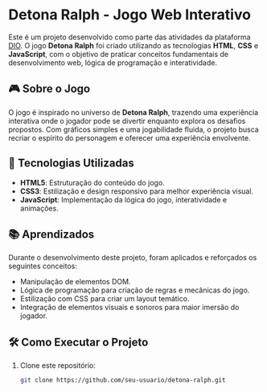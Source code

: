 # Detona Ralph - Jogo Web Interativo

Este é um projeto desenvolvido como parte das atividades da plataforma [DIO](https://www.dio.me/). O jogo **Detona Ralph** foi criado utilizando as tecnologias **HTML**, **CSS** e **JavaScript**, com o objetivo de praticar conceitos fundamentais de desenvolvimento web, lógica de programação e interatividade.

## 🎮 Sobre o Jogo

O jogo é inspirado no universo de **Detona Ralph**, trazendo uma experiência interativa onde o jogador pode se divertir enquanto explora os desafios propostos. Com gráficos simples e uma jogabilidade fluida, o projeto busca recriar o espírito do personagem e oferecer uma experiência envolvente.

## 🚀 Tecnologias Utilizadas

- **HTML5**: Estruturação do conteúdo do jogo.
- **CSS3**: Estilização e design responsivo para melhor experiência visual.
- **JavaScript**: Implementação da lógica do jogo, interatividade e animações.

## 📚 Aprendizados

Durante o desenvolvimento deste projeto, foram aplicados e reforçados os seguintes conceitos:

- Manipulação de elementos DOM.
- Lógica de programação para criação de regras e mecânicas do jogo.
- Estilização com CSS para criar um layout temático.
- Integração de elementos visuais e sonoros para maior imersão do jogador.

## 🛠️ Como Executar o Projeto

1. Clone este repositório:
   ```bash
   git clone https://github.com/seu-usuario/detona-ralph.git
